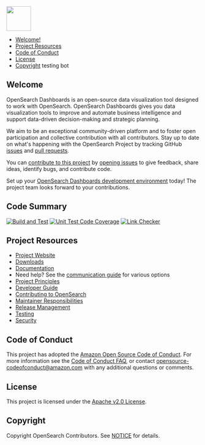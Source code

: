 <img src="https://opensearch.org/assets/brand/SVG/Logo/opensearch_dashboards_logo_darkmode.svg" height="64px"/>

- [Welcome!](#welcome)
- [Project Resources](#project-resources)
- [Code of Conduct](#code-of-conduct)
- [License](#license)
- [Copyright](#copyright)
testing bot
## Welcome

OpenSearch Dashboards is an open-source data visualization tool designed to work with OpenSearch. OpenSearch Dashboards gives you data visualization tools to improve and automate business intelligence and support data-driven decision-making and strategic planning.

We aim to be an exceptional community-driven platform and to foster open participation and collective contribution with all contributors. Stay up to date on what's happening with the OpenSearch Project by tracking GitHub [issues](https://github.com/opensearch-project/OpenSearch-Dashboards/issues) and [pull requests](https://github.com/opensearch-project/OpenSearch-Dashboards/pulls). 

You can [contribute to this project](https://github.com/opensearch-project/OpenSearch-Dashboards/issues/CONTRIBUTING.md) by [opening issues](https://github.com/opensearch-project/OpenSearch-Dashboards/issues/new/choose) to give feedback, share ideas, identify bugs, and contribute code.

Set up your [OpenSearch Dashboards development environment](https://github.com/opensearch-project/OpenSearch-Dashboards/blob/main/DEVELOPER_GUIDE.md#getting-started-guide) today! The project team looks forward to your contributions.

## Code Summary

[![Build and Test][build-and-test-badge]][build-and-test-link]
[![Unit Test Code Coverage][codecov-badge]][codecov-link]
[![Link Checker][link-checker-badge]][link-checker-link]

## Project Resources

* [Project Website](https://opensearch.org/)
* [Downloads](https://opensearch.org/downloads.html)
* [Documentation](https://opensearch.org/docs/)
* Need help? See the [communication guide](COMMUNICATIONS.md) for various options
* [Project Principles](https://opensearch.org/#principles)
* [Developer Guide](DEVELOPER_GUIDE.md)
* [Contributing to OpenSearch](CONTRIBUTING.md)
* [Maintainer Responsibilities](MAINTAINERS.md)
* [Release Management](RELEASING.md)
* [Testing](TESTING.md)
* [Security](SECURITY.md)

## Code of Conduct

This project has adopted the [Amazon Open Source Code of Conduct](CODE_OF_CONDUCT.md). For more information see the [Code of Conduct FAQ](https://aws.github.io/code-of-conduct-faq), or contact [opensource-codeofconduct@amazon.com](mailto:opensource-codeofconduct@amazon.com) with any additional questions or comments.

## License

This project is licensed under the [Apache v2.0 License](LICENSE.txt).

## Copyright

Copyright OpenSearch Contributors. See [NOTICE](NOTICE.txt) for details.

[build-and-test-badge]: https://github.com/opensearch-project/OpenSearch-Dashboards/actions/workflows/build_and_test_workflow.yml/badge.svg
[build-and-test-link]: https://github.com/opensearch-project/OpenSearch-Dashboards/actions/workflows/build_and_test_workflow.yml
[codecov-badge]: https://codecov.io/gh/opensearch-project/OpenSearch-Dashboards/branch/main/graphs/badge.svg
[codecov-link]: https://app.codecov.io/gh/opensearch-project/OpenSearch-Dashboards
[link-checker-badge]: https://github.com/opensearch-project/OpenSearch-Dashboards/actions/workflows/links_checker.yml/badge.svg
[link-checker-link]: https://github.com/opensearch-project/OpenSearch-Dashboards/actions/workflows/links_checker.yml
